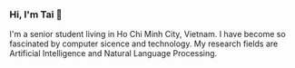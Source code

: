 ### Hi, I'm Tai 👋

I'm a senior student living in Ho Chi Minh City, Vietnam.
I have become so fascinated by computer sicence and technology. My research fields are Artificial Intelligence and Natural Language Processing.
